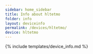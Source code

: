```yaml
---
sidebar: home_sidebar
title: Info about hltetmo
folder: info
layout: deviceinfo
permalink: /devices/hltetmo/
device: hltetmo
---
```

{% include templates/device_info.md %}
